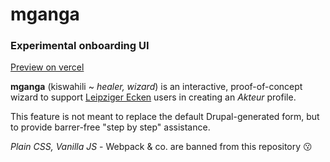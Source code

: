 # mganga
### Experimental onboarding UI

[Preview on vercel](https://mganga-git-master.lecken.vercel.app/)

**mganga** (kiswahili ~ *healer, wizard*) is an interactive, proof-of-concept wizard to support [Leipziger Ecken](https://leipziger-ecken.de) users in creating an *Akteur* profile.

This feature is not meant to replace the default Drupal-generated form, but to provide barrer-free "step by step" assistance.

*Plain CSS, Vanilla JS* - Webpack & co. are banned from this repository :kissing:
